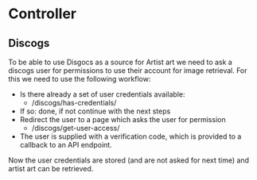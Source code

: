 # Controller

## Discogs

To be able to use Disgocs as a source for Artist art we need to ask a discogs user for permissions to use their account for image retrieval. For this we need to use the following workflow:

* Is there already a set of user credentials available:
  * /discogs/has-credentials/
* If so: done, if not continue with the next steps
* Redirect the user to a page which asks the user for permission
  * /discogs/get-user-access/
* The user is supplied with a verification code, which is provided to a callback to an API endpoint.

Now the user credentials are stored (and are not asked for next time) and artist art can be retrieved.
